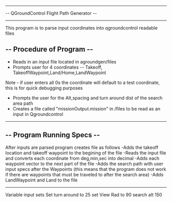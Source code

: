 ***************************************************************
-- QGroundControl Flight Path Generator --
***************************************************************
This program is to parse input coordinates into qgroundcontrol readable files

-- Procedure of Program -- 
----------------------------------------------------------------
- Reads in an input file located in agroundgen/files
- Prompts user for 4 coordinates -- Takeoff, TakeoffWaypoint,Land/Home,LandWaypoint

Note - if user enters all 0s the coordinate will default to a test coordinate, this is for quick debugging purposes
- Prompts the user for the Alt,spacing and turn around dist of the search area path
- Creates a file called "missionOutput.mission" in /files to be read as an input in Qgroundcontrol
*****************************************************************

-- Program Running Specs --
----------------------------------------------------------------
After inputs are parsed program creates file as follows
-Adds the takeoff location and takeoff waypoint to the begining of the file
-Reads the input file and converts each coordinate from deg,min,sec into decimal
-Adds each waypoint vector to the next part of the file
-Adds the search path with user input specs after the Waypoints 
(this means that the program does not work if there are waypoints that must be traveled to after the search area)
-Adds LandWaypoint and Land to the file
*****************************************************************
Variable input sets
Set turn around to 25
set View Rad to 90
search alt 150